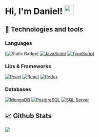 # Hi, I'm Daniel! <img src="https://raw.githubusercontent.com/MartinHeinz/MartinHeinz/master/wave.gif" width="30px"> 

## 🔧 Technologies and tools

### Languages
[<img alt="Static Badge" src="https://img.shields.io/badge/.NET-%23512BD4?link=https%3A%2F%2Fdotnet.microsoft.com%2Fpt-br%2F">]
[<img alt="JavaScript" src="https://img.shields.io/badge/javascript%20-%23323330.svg?&style=for-the-badge&logo=javascript&logoColor=%23F7DF1E"/>](https://developer.mozilla.org/en-US/docs/Web/javascript) 
[<img alt="TypeScript" src="https://img.shields.io/badge/typescript%20-%23007ACC.svg?&style=for-the-badge&logo=typescript&logoColor=white"/>](https://www.typescriptlang.org/)

### Libs & Frameworks
[<img alt="React" src="https://img.shields.io/badge/react%20-%2320232a.svg?&style=for-the-badge&logo=react&logoColor=%2361DAFB"/>](https://react.dev/)
[<img alt="React" src="https://img.shields.io/badge/react_native%20-%2320232a.svg?&style=for-the-badge&logo=react&logoColor=%2361DAFB"/>](https://reactnative.dev/)
[<img alt="Redux" src="https://img.shields.io/badge/Redux%20-%23593d88.svg?&style=for-the-badge&logo=redux&logoColor=white"/>](https://redux.js.org/) 

### Databases
[<img alt="MongoDB" src ="https://img.shields.io/badge/MongoDB-%234ea94b.svg?&style=for-the-badge&logo=mongodb&logoColor=white"/>](https://www.mongodb.com/) 
[<img alt="PostgreSQL" src="https://img.shields.io/badge/postgresql%20-%230064a5.svg?&style=for-the-badge&logo=postgresql&logoColor=white"/>](https://www.postgresql.org/)
[<img alt="SQL Server" src="https://img.shields.io/badge/SQL_Server%20-%CC2927.svg?&style=for-the-badge&logo=microsoftsqlserver&logoColor=white"/>](https://www.microsoft.com/pt-br/sql-server/sql-server-2022)


## 📈 Github Stats
![](https://github-profile-summary-cards.vercel.app/api/cards/profile-details?username=danieljunio0&theme=default)
